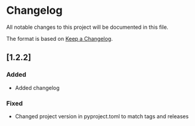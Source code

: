 # Changelog

All notable changes to this project will be documented in this file.

The format is based on [Keep a Changelog](https://keepachangelog.com/en/1.1.0/).

## [1.2.2]

### Added

- Added changelog

### Fixed

- Changed project version in pyproject.toml to match tags and releases
